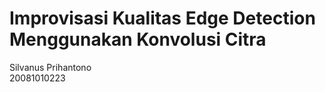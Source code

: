 # Improvisasi Kualitas Edge Detection Menggunakan Konvolusi Citra 

Silvanus Prihantono 
<br>
20081010223


